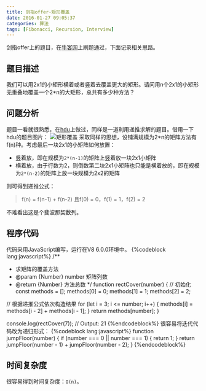 ```yaml
---
title: 剑指offer-矩形覆盖
date: 2016-01-27 09:05:37
categories: 算法
tags: [Fibonacci, Recursion, Interview]
---
```

剑指offer上的题目，在[牛客网](https://www.nowcoder.com/)上刷题通过，下面记录相关思路。

## 题目描述
我们可以用2x1的小矩形横着或者竖着去覆盖更大的矩形。请问用n个2x1的小矩形无重叠地覆盖一个2*n的大矩形，总共有多少种方法？

## 问题分析
题目一看就很熟悉，在[hdu](http://acm.hdu.edu.cn/showproblem.php?pid=2046)上做过，同样是一道利用递推求解的题目。借用一下hdu的题目图片：
![矩形覆盖](http://7xs1tt.com1.z0.glb.clouddn.com//blog/%E5%89%91%E6%8C%87offer-%E7%9F%A9%E5%BD%A2%E8%A6%86%E7%9B%96/pic1.jpg)
采取同样的思想，设铺满规模为2*n的矩阵方法有f(n)种。考虑最后一块2x1的小矩阵如何放置：
- 竖着放，即在规模为`2*(n-1)`的矩阵上竖着放一块2x1小矩阵
- 横着放，由于行数为2，则倒数第二块2x1小矩阵也只能是横着放的，即在规模为`2*(n-2)`的矩阵上放一块规模为2x2的矩阵

则可得到递推公式：
> f(n) = f(n-1) + f(n-2)
> 且f(0) = 0，f(1) = 1，f(2) = 2

不难看出这是个斐波那契数列。
<!--more-->
## 程序代码
代码采用JavaScript编写，运行在V8 6.0.0环境中。
{%codeblock lang:javascript%}
/**
 * 求矩阵的覆盖方法
 * @param  {Number} number 矩阵列数
 * @return {Number}        方法总数
 */
function rectCover(number) {
  // 初始化
  const methods = [];
  methods[0] = 0;
  methods[1] = 1;
  methods[2] = 2;

  // 根据递推公式依次构造结果
  for (let i = 3; i <= number; i++) {
    methods[i] = methods[i - 2] + methods[i - 1];
  }
  return methods[number];
}

console.log(rectCover(7));  // Output: 21
{%endcodeblock%}
很容易将迭代代码改为递归形式：
{%codeblock lang:javascript%}
function jumpFloor(number) {
  if (number === 0 || number === 1) {
    return 1;
  }
  return jumpFloor(number - 1) + jumpFloor(number - 2);
}
{%endcodeblock%}

## 时间复杂度
很容易得到时间复杂度：`O(n)`。